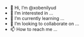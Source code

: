 - 👋 Hi, I’m @xobenilyud
- 👀 I’m interested in ...
- 🌱 I’m currently learning ...
- 💞️ I’m looking to collaborate on ...
- 📫 How to reach me ...

<!---
xobenilyud/xobenilyud is a ✨ special ✨ repository because its `README.md` (this file) appears on your GitHub profile.
You can click the Preview link to take a look at your changes.
--->
